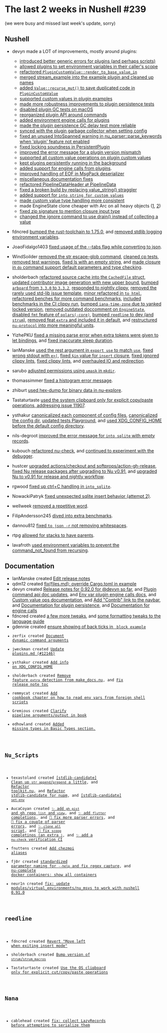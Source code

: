 # The last 2 weeks in Nushell #239

(we were busy and missed last week's update, sorry)

## Nushell

- devyn made a LOT of improvements, mostly around plugins:

  - [introduced better generic errors for plugins (and perhaps scripts)](https://github.com/nushell/nushell/pull/12236)
  - [allowed plugins to set environment variables in their caller's scope](https://github.com/nushell/nushell/pull/12204)
  - [refactored `PluginCustomValue::render_to_base_value_in`](https://github.com/nushell/nushell/pull/12244)
  - [merged stream_example into the example plugin and cleaned up names](https://github.com/nushell/nushell/pull/12234)
  - [added `Value::recurse_mut()` to save duplicated code in `PluginCustomValue`](https://github.com/nushell/nushell/pull/12218)
  - [supported custom values in plugin examples](https://github.com/nushell/nushell/pull/12213)
  - [made more robustness improvements to plugin persistence tests](https://github.com/nushell/nushell/pull/12185)
  - [disabled plugin GC tests on macOS](https://github.com/nushell/nushell/pull/12177)
  - [reorganized plugin API around commands](https://github.com/nushell/nushell/pull/12170)
  - [added environment engine calls for plugins](https://github.com/nushell/nushell/pull/12166)
  - [made the plugin persistence GC delay test more reliable](https://github.com/nushell/nushell/pull/12153)
  - [synced with the plugin garbage collector when setting config](https://github.com/nushell/nushell/pull/12152)
  - [fixed an unused IntoSpanned warning in nu_parser::parse_keywords when 'plugin' feature not enabled](https://github.com/nushell/nushell/pull/12144)
  - [fixed locking soundness in PersistentPlugin](https://github.com/nushell/nushell/pull/12182)
  - [improved the error message for a plugin version mismatch](https://github.com/nushell/nushell/pull/12122)
  - [supported all custom value operations on plugin custom values](https://github.com/nushell/nushell/pull/12088)
  - [kept plugins persistently running in the background](https://github.com/nushell/nushell/pull/12064)
  - [added support for engine calls from plugins](https://github.com/nushell/nushell/pull/12029).
  - [improved handling of EOF in MsgPack deserializer](https://github.com/nushell/nushell/pull/12183)
  - [miscellaneous documentation fixes](https://github.com/nushell/nushell/pull/12266)
  - [refactored PipelineDataHeader ⇄ PipelineData](https://github.com/nushell/nushell/pull/12248)
  - [fixed a broken build by replacing value_string() straggler](https://github.com/nushell/nushell/pull/12237)
  - [added support for `into string for custom values`](https://github.com/nushell/nushell/pull/12231)
  - [made custom value type handling more consistent](https://github.com/nushell/nushell/pull/12230)
  - made EngineState clone cheaper with Arc on all heavy objects ([1](https://github.com/nushell/nushell/pull/12229), [2](https://github.com/nushell/nushell/pull/12242))
  - [fixed zip signature to mention closure input type](https://github.com/nushell/nushell/pull/12216)
  - [changed the ignore command to use drain() instead of collecting a value](https://github.com/nushell/nushell/pull/12120)

- fdncred [bumped the rust-toolchain to 1.75.0](https://github.com/nushell/nushell/pull/12258), and [removed stdlib logging environment variables](https://github.com/nushell/nushell/pull/12196).
- JoaoFidalgo1403 [fixed usage of the --tabs flag while converting to json](https://github.com/nushell/nushell/pull/12251).
- WindSoilder [removed the str escape-glob command](https://github.com/nushell/nushell/pull/12241), [cleaned cp tests](https://github.com/nushell/nushell/pull/12202), [removed test warnings](https://github.com/nushell/nushell/pull/12201), [fixed ls with an empty string](https://github.com/nushell/nushell/pull/12086), and [made closure in `do` command support default parameters and type checking](https://github.com/nushell/nushell/pull/12056).
- sholderbach [refactored source cache into the `CachedFile` struct](https://github.com/nushell/nushell/pull/12240), [updated contributor image generation with new upper bound](https://github.com/nushell/nushell/pull/12198), [bumped `arboard` from `3.3.0` to `3.3.2`](https://github.com/nushell/nushell/pull/12178), [responded to nightly clippy](https://github.com/nushell/nushell/pull/12174), [removed the rarely used std-lib issue template](https://github.com/nushell/nushell/pull/12173), [minor refactored in `to html`](https://github.com/nushell/nushell/pull/12172), [refactored benches for more command benchmarks](https://github.com/nushell/nushell/pull/12171), [included benchmarks in the CI clippy run](https://github.com/nushell/nushell/pull/12165), [bumped `iana-time-zone` due to yanked locked version](https://github.com/nushell/nushell/pull/12162), [removed outdated doccomment on `EngineState`](https://github.com/nushell/nushell/pull/12158), [disabled `fmt` feature of `polars(-core)`](https://github.com/nushell/nushell/pull/12151), [bumped `reedline` to dev (and `strum`)](https://github.com/nushell/nushell/pull/12150), [removed feat `extra`
  and included it in default](https://github.com/nushell/nushell/pull/12140), and [restructured `nu-protocol` into more meaningful units](https://github.com/nushell/nushell/pull/11917).
- YizhePKU [fixed a missing parse error when extra tokens were given to let bindings](https://github.com/nushell/nushell/pull/12238), and [fixed
  inaccurate sleep duration](https://github.com/nushell/nushell/pull/12235).
- IanManske [used the rest argument in `export use` to match `use`](https://github.com/nushell/nushell/pull/12228), [fixed wrong stdout with `e>|`](https://github.com/nushell/nushell/pull/12227), [fixed `$in` value for `insert` closure](https://github.com/nushell/nushell/pull/12209), [fixed ignored clippy lints](https://github.com/nushell/nushell/pull/12160), [fixed clippy lints](https://github.com/nushell/nushell/pull/12139), and
  [overhauled IO and redirection](https://github.com/nushell/nushell/pull/11934).
- sarubo [adjusted permissions using `umask` in `mkdir`](https://github.com/nushell/nushell/pull/12207).
- thomassimmer [fixed a histogram error message](https://github.com/nushell/nushell/pull/12197).
- zhiburt [used hex-dump for binary data in nu-explore](https://github.com/nushell/nushell/pull/12184).
- Tastaturtaste [used the system clipboard only for explicit copy/paste operations, addressing issue 11907](https://github.com/nushell/nushell/pull/12179).
- ysthakur [canonicalized each component of config files](https://github.com/nushell/nushell/pull/12167), [canonicalized the config dir](https://github.com/nushell/nushell/pull/12136), [updated tests Playground](https://github.com/nushell/nushell/pull/12134), and [used XDG_CONFIG_HOME before the default config directory](https://github.com/nushell/nushell/pull/12118).
- nils-degroot [improved the error message for `into sqlite` with empty records](https://github.com/nushell/nushell/pull/12149).
- kubouch [refactored nu-check](https://github.com/nushell/nushell/pull/12137), and [continued to experiment with the debugger](https://github.com/nushell/nushell/pull/11441).
- hustcer [upgraded actions/checkout and softprops/action-gh-release](https://github.com/nushell/nushell/pull/12135), [fixed Nu release packages
  after upgrading to Nu v0.91](https://github.com/nushell/nushell/pull/12119), and [upgraded Nu to v0.91 for release and nightly workflow](https://github.com/nushell/nushell/pull/12114).
- rgwood [fixed up ctrl+C handling in `into_sqlite`](https://github.com/nushell/nushell/pull/12130).
- NowackiPatryk [fixed unexpected sqlite insert behavior (attempt 2)](https://github.com/nushell/nushell/pull/12128).
- wellweek [removed a repetitive word](https://github.com/nushell/nushell/pull/12117).
- FilipAndersson245 [dived into extra benchmarks](https://github.com/nushell/nushell/pull/12025).
- dannou812 [fixed `to json -r` not removing whitespaces](https://github.com/nushell/nushell/pull/11948).
- rtpg [allowed for stacks to have parents](https://github.com/nushell/nushell/pull/11654).
- lavafroth [used environment variables to prevent the command_not_found from recursing](https://github.com/nushell/nushell/pull/11090).

## Documentation

- IanManske created [Edit release notes](https://github.com/nushell/nushell.github.io/pull/1308)
- qdm12 created [fix(files.md): override Cargo.toml in example](https://github.com/nushell/nushell.github.io/pull/1307)
- devyn created [Release notes for 0.92.0 for @devyn so far](https://github.com/nushell/nushell.github.io/pull/1306), and [Plugin command api doc updates](https://github.com/nushell/nushell.github.io/pull/1305), and [Env var plugin engine calls docs](https://github.com/nushell/nushell.github.io/pull/1302), and [Custom value ops documentation](https://github.com/nushell/nushell.github.io/pull/1300), and [Add "Contrib" link to the navbar](https://github.com/nushell/nushell.github.io/pull/1295), and [Documentation for plugin persistence](https://github.com/nushell/nushell.github.io/pull/1291), and [Documentation for engine calls](https://github.com/nushell/nushell.github.io/pull/1290)
- fdncred created [a few more tweaks](https://github.com/nushell/nushell.github.io/pull/1304), and [some formatting tweaks to the language guide](https://github.com/nushell/nushell.github.io/pull/1303)
- gdennie created [ensure showing of back ticks in <code /> block example](https://github.com/nushell/nushell.github.io/pull/1299)
- zerfix created [Document dynamic command arguments](https://github.com/nushell/nushell.github.io/pull/1298)
- jweckman created [Update plugins.md (#12146)](https://github.com/nushell/nushell.github.io/pull/1297)
- ysthakur created [Add info on XDG_CONFIG_HOME](https://github.com/nushell/nushell.github.io/pull/1296)
- sholderbach created [Remove feature `extra` detection from make_docs.nu](https://github.com/nushell/nushell.github.io/pull/1294), and [Fix release note toc](https://github.com/nushell/nushell.github.io/pull/1293)
- remmycat created [Add cookbook chapter on how to read env vars from foreign shell scripts](https://github.com/nushell/nushell.github.io/pull/1292)
- Gremious created [Clarify pipeline arguments/output in book](https://github.com/nushell/nushell.github.io/pull/1287)
- edhowland created [Added missing types in Basic Types section.](https://github.com/nushell/nushell.github.io/pull/1285)

## Nu_Scripts

- texastoland created [[stdlib-candidate] Clean up `str append`/`prepend` a little](https://github.com/nushell/nu_scripts/pull/797), and [Refactor toolkit.nu](https://github.com/nushell/nu_scripts/pull/791), and [Refactor stdlib-candidate for nupm](https://github.com/nushell/nu_scripts/pull/790), and [[stdlib-candidate] `set-env`](https://github.com/nushell/nu_scripts/pull/787)
- AucaCoyan created [:sparkles: add `gh gist` and gh repo `list` and `view`](https://github.com/nushell/nu_scripts/pull/794), and [:sparkles: add `flutter` completions](https://github.com/nushell/nu_scripts/pull/792), and [:bug: fix more parser errors](https://github.com/nushell/nu_scripts/pull/783), and [:bug: fix a couple of parser errors](https://github.com/nushell/nu_scripts/pull/782), and [:sparkles: `clone all` script](https://github.com/nushell/nu_scripts/pull/781), and [:bug: fix `scoop` completinos (an extra `)`](https://github.com/nushell/nu_scripts/pull/780), and [✨ add a `nu-check` verification CI](https://github.com/nushell/nu_scripts/pull/771)
- fnuttens created [Add chezmoi aliases](https://github.com/nushell/nu_scripts/pull/788)
- fj0r created [standardized parameter naming for `--help` and fix regex capture](https://github.com/nushell/nu_scripts/pull/786), and [nu-complete docker containers: show all containers](https://github.com/nushell/nu_scripts/pull/778)
- neur1n created [fix: update modules/virtual_environments/nu_msvs to work with nushell 0.91.0](https://github.com/nushell/nu_scripts/pull/784)

## reedline

- fdncred created [Revert "Move left when exiting insert mode"](https://github.com/nushell/reedline/pull/773)
- sholderbach created [Bump version of `strum`/`strum_macros`](https://github.com/nushell/reedline/pull/768)
- Tastaturtaste created [Use the OS clipboard only for explicit cut/copy/paste operations](https://github.com/nushell/reedline/pull/761)

## Nana

- cablehead created [fix: collect LazyRecords before attempting to serialize them](https://github.com/nushell/nana/pull/80)
